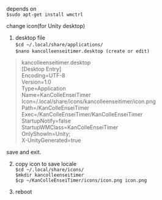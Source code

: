 depends on  
`$sudo apt-get install wmctrl`

change icon(for Unity desktop)
1. desktop file  
`$cd ~/.local/share/applications/`  
`$nano kancolleenseitimer.desktop (create or edit)`

>kancolleenseitimer.desktop  
>[Desktop Entry]  
>Encoding=UTF-8  
>Version=1.0  
>Type=Application  
>Name=KanColleEnseiTimer  
>Icon=<your home path>/.local/share/icons/kancolleenseitimer/icon.png  
>Path=<your home path>/KanColleEnseiTimer  
>Exec=<your home path>/KanColleEnseiTimer/KanColleEnseiTimer  
>StartupNotify=false  
>StartupWMClass=KanColleEnseiTimer  
>OnlyShowIn=Unity;  
>X-UnityGenerated=true  

save and exit.

2. copy icon to save locale  
`$cd ~/.local/share/icons/`  
`$mkdir kancolleenseitimer`  
`$cp ~/KanColleEnseiTimer/icons/icon.png icon.png`

3. reboot
